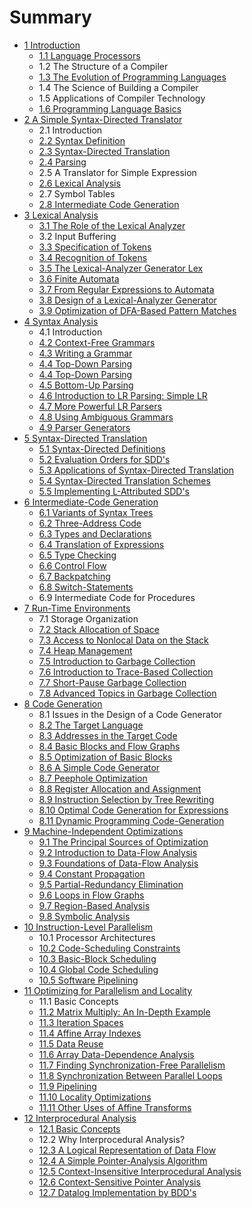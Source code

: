 # Summary

* [1 Introduction](01/README.md)
  * [1.1 Language Processors](01/1.1.md)
  * 1.2 The Structure of a Compiler
  * [1.3 The Evolution of Programming Languages](01/1.3.md)
  * 1.4 The Science of Building a Compiler
  * 1.5 Applications of Compiler Technology
  * [1.6 Programming Language Basics](01/1.6.md)
* [2 A Simple Syntax-Directed Translator](02/README.md)
  * 2.1 Introduction
  * [2.2 Syntax Definition](02/2.2.md)
  * [2.3 Syntax-Directed Translation](02/2.3.md)
  * [2.4 Parsing](02/2.4.md)
  * 2.5 A Translator for Simple Expression
  * [2.6 Lexical Analysis](02/2.6.md)
  * 2.7 Symbol Tables
  * [2.8 Intermediate Code Generation](02/2.8.md)
* [3 Lexical Analysis](03/README.md)
  * [3.1 The Role of the Lexical Analyzer](03/3.1.md)
  * 3.2 Input Buffering
  * [3.3 Specification of Tokens](03/3.3.md)
  * [3.4 Recognition of Tokens](03/3.4.md)
  * [3.5 The Lexical-Analyzer Generator Lex](03/3.5.md)
  * [3.6 Finite Automata](03/3.6.md)
  * [3.7 From Regular Expressions to Automata](03/3.7.md)
  * [3.8 Design of a Lexical-Analyzer Generator](03/3.8.md)
  * [3.9 Optimization of DFA-Based Pattern Matches](03/3.9.md)
* [4 Syntax Analysis](04/README.md)
  * 4.1 Introduction
  * [4.2 Context-Free Grammars](04/4.2.md)
  * [4.3 Writing a Grammar](04/4.3.md)
  * [4.4 Top-Down Parsing](04/4.4.1.md)
  * [4.4 Top-Down Parsing](04/4.4.2.md)
  * [4.5 Bottom-Up Parsing](04/4.5.md)
  * [4.6 Introduction to LR Parsing: Simple LR](04/4.6.md)
  * [4.7 More Powerful LR Parsers](04/4.7.md)
  * [4.8 Using Ambiguous Grammars](04/4.8.md)
  * [4.9 Parser Generators](04/4.9.md)
* [5 Syntax-Directed Translation](05/README.md)
  * [5.1 Syntax-Directed Definitions](05/5.1.md)
  * [5.2 Evaluation Orders for SDD's](05/5.2.md)
  * [5.3 Applications of Syntax-Directed Translation](05/5.3.md)
  * [5.4 Syntax-Directed Translation Schemes](05/5.4.md)
  * [5.5 Implementing L-Attributed SDD's](05/5.5.md)
* [6 Intermediate-Code Generation](06/README.md)
  * [6.1 Variants of Syntax Trees](06/6.1.md)
  * [6.2 Three-Address Code](06/6.2.md)
  * [6.3 Types and Declarations](06/6.3.md)
  * [6.4 Translation of Expressions](06/6.4.md)
  * [6.5 Type Checking](06/6.5.md)
  * [6.6 Control Flow](06/6.6.md)
  * [6.7 Backpatching](06/6.7.md)
  * [6.8 Switch-Statements](06/6.8.md)
  * 6.9 Intermediate Code for Procedures
* [7 Run-Time Environments](07/README.md)
  * 7.1 Storage Organization
  * [7.2 Stack Allocation of Space](07/7.2.md)
  * [7.3 Access to Nonlocal Data on the Stack](07/7.3.md)
  * [7.4 Heap Management](07/7.4.md)
  * [7.5 Introduction to Garbage Collection](07/7.5.md)
  * [7.6 Introduction to Trace-Based Collection](07/7.6.md)
  * [7.7 Short-Pause Garbage Collection](07/7.7.md)
  * [7.8 Advanced Topics in Garbage Collection](07/7.8.md)
* [8 Code Generation](08/README.md)
  * 8.1 Issues in the Design of a Code Generator
  * [8.2 The Target Language](08/8.2.md)
  * [8.3 Addresses in the Target Code](08/8.3.md)
  * [8.4 Basic Blocks and Flow Graphs](08/8.4.md)
  * [8.5 Optimization of Basic Blocks](08/8.5.md)
  * [8.6 A Simple Code Generator](08/8.6.md)
  * [8.7 Peephole Optimization](08/8.7.md)
  * [8.8 Register Allocation and Assignment](08/8.8.md)
  * [8.9 Instruction Selection by Tree Rewriting](08/8.9.md)
  * [8.10 Optimal Code Generation for Expressions](08/8.10.md)
  * [8.11 Dynamic Programming Code-Generation](08/8.11.md)
* [9 Machine-Independent Optimizations](09/README.md)
  * [9.1 The Principal Sources of Optimization](09/9.1.md)
  * [9.2 Introduction to Data-Flow Analysis](09/9.2.md)
  * [9.3 Foundations of Data-Flow Analysis](09/9.3.md)
  * [9.4 Constant Propagation](09/9.4.md)
  * [9.5 Partial-Redundancy Elimination](09/9.5.md)
  * [9.6 Loops in Flow Graphs](09/9.6.md)
  * [9.7 Region-Based Analysis](09/9.7.md)
  * [9.8 Symbolic Analysis](09/9.8.md)
* [10 Instruction-Level Parallelism](10/README.md)
  * 10.1 Processor Architectures
  * [10.2 Code-Scheduling Constraints](10/10.2.md)
  * [10.3 Basic-Block Scheduling](10/10.3.md)
  * [10.4 Global Code Scheduling](10/10.4.md)
  * [10.5 Software Pipelining](10/10.5.md)
* [11 Optimizing for Parallelism and Locality](11/README.md)
  * 11.1 Basic Concepts
  * [11.2 Matrix Multiply: An In-Depth Example](11/11.2.md)
  * [11.3 Iteration Spaces](11/11.3.md)
  * [11.4 Affine Array Indexes](11/11.4.md)
  * [11.5 Data Reuse](11/11.5.md)
  * [11.6 Array Data-Dependence Analysis](11/11.6.md)
  * [11.7 Finding Synchronization-Free Parallelism](11/11.7.md)
  * [11.8 Synchronization Between Parallel Loops](11/11.8.md)
  * [11.9 Pipelining](11/11.9.md)
  * [11.10 Locality Optimizations](11/11.10.md)
  * [11.11 Other Uses of Affine Transforms](11/11.11.md)
* [12 Interprocedural Analysis](12/README.md)
  * [12.1 Basic Concepts](12/12.1.md)
  * 12.2 Why Interprocedural Analysis?
  * [12.3 A Logical Representation of Data Flow](12/12.3.md)
  * [12.4 A Simple Pointer-Analysis Algorithm](12/12.4.md)
  * [12.5 Context-Insensitive Interprocedural Analysis](12/12.5.md)
  * [12.6 Context-Sensitive Pointer Analysis](12/12.6.md)
  * [12.7 Datalog Implementation by BDD's](12/12.7.md)
